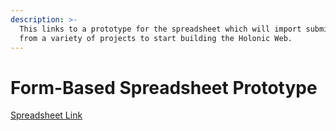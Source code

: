 ```yaml
---
description: >-
  This links to a prototype for the spreadsheet which will import submissions
  from a variety of projects to start building the Holonic Web.
---
```


# Form-Based Spreadsheet Prototype

[Spreadsheet Link](https://docs.google.com/spreadsheets/d/1wY06ehJNoRoOnBeThwwNij3r3LtXb\_KDtWXdH4pX-5A/edit?usp=sharing)
